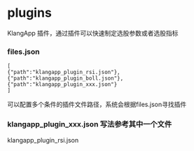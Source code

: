 # plugins
KlangApp 插件，通过插件可以快速制定选股参数或者选股指标

### files.json
```
[
{"path":"klangapp_plugin_rsi.json"},
{"path":"klangapp_plugin_boll.json"},
{"path":"klangapp_plugin_xxx.json"}
]
```
可以配置多个条件的插件文件路径，系统会根据files.json寻找插件

### klangapp_plugin_xxx.json 写法参考其中一个文件
klangapp_plugin_rsi.json

